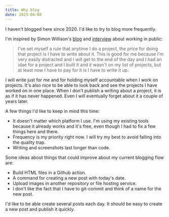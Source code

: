 ```yaml
---
title: Why blog
date: 2023-04-08
---
```


I haven't blogged here since 2020. I'd like to try to blog more frequently.

I'm inspired by Simon Willison's [blog](https://simonwillison.net/2023/Apr/8/working-in-public/) and [interview](https://www.youtube.com/watch?v=Rnz3uJw1DNo&t=2296s) about working in public:

> I've set myself a rule that anytime I do a project, the price for doing that project is I have to write about it. This is good for me because I'm very easily distracted and I will get to the end of the day and I had an idae for a project and I built it and it wasn't on my list of projects, but at least now I have to pay for it is I have to write it up.

I will write just for me and for holding myself accountable when I work on projects. It's also nice to be able to look back and see the projects I have worked on in one place. When I don't publish a writing about a project, it is as if it has never happened. Even I will eventually forget about it a couple of years later.

A few things I'd like to keep in mind this time:

* It doesn't matter which platform I use. I'm using my existing tools because it already works and it's free, even though I had to fix a few things here and there.
* Frequency is my priority right now. I will try my best to avoid falling into the quality trap.
* Writing and screenshots last longer than code.


Some ideas about things that could improve about my current blogging flow are:

* Build HTML files in a Github action.
* A command for creating a new post with today's date.
* Upload images in another repository or file hosting service.
* I don't like the fact that I have to git-commit and think of a name for the new post.

I'd like to be able create several posts each day. It should be easy to create a new post and publish it quickly.